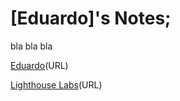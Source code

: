 # [Eduardo]'s Notes;
bla bla bla

[Eduardo](https://github.com/educastroa)(URL)

[Lighthouse Labs](https://www.lighthouselabs.ca/)(URL)

